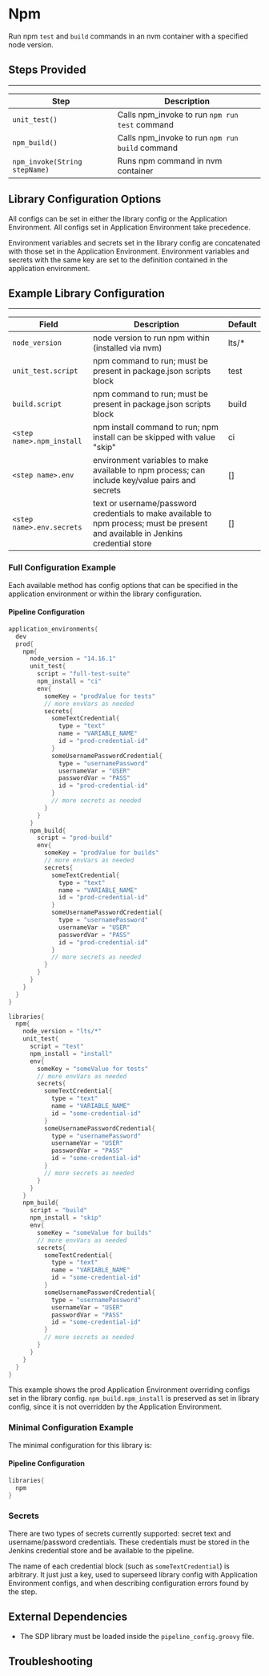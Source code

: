 # Npm

Run npm `test` and `build` commands in an nvm container with a specified node version.

## Steps Provided
---

| Step | Description |
| ----------- | ----------- |
| ``unit_test()`` | Calls npm_invoke to run `npm run test` command |
| ``npm_build()`` | Calls npm_invoke to run `npm run build` command |
| ``npm_invoke(String stepName)`` | Runs npm command in nvm container |

## Library Configuration Options

All configs can be set in either the library config or the Application Environment. All configs set in Application Environment take precedence.

Environment variables and secrets set in the library config are concatenated with those set in the Application Environment. Environment variables and secrets with the same key are set to the definition contained in the application environment.

## Example Library Configuration
---

| Field | Description | Default |
| ----------- | ----------- | ----------- |
| ``node_version`` | node version to run npm within (installed via nvm) | lts/* |
| ```unit_test.script``` | npm command to run; must be present in package.json scripts block | test | 
| ``build.script`` | npm command to run; must be present in package.json scripts block | build |
| ``<step name>.npm_install`` | npm install command to run; npm install can be skipped with value "skip" | ci |
| ``<step name>.env`` | environment variables to make available to npm process; can include key/value pairs and secrets| [] |
| ``<step name>.env.secrets`` | text or username/password credentials to make available to npm process; must be present and available in Jenkins credential store | [] |

### Full Configuration Example

Each available method has config options that can be specified in the application environment or within the library configuration. 

#### Pipeline Configuration

``` groovy
application_environments{
  dev
  prod{
    npm{
      node_version = "14.16.1"
      unit_test{
        script = "full-test-suite"
        npm_install = "ci"
        env{
          someKey = "prodValue for tests"
          // more envVars as needed
          secrets{
            someTextCredential{
              type = "text"
              name = "VARIABLE_NAME"
              id = "prod-credential-id"
            }
            someUsernamePasswordCredential{
              type = "usernamePassword"
              usernameVar = "USER"
              passwordVar = "PASS"
              id = "prod-credential-id"
            }
            // more secrets as needed
          }
        }
      }
      npm_build{
        script = "prod-build"
        env{
          someKey = "prodValue for builds"
          // more envVars as needed
          secrets{
            someTextCredential{
              type = "text"
              name = "VARIABLE_NAME"
              id = "prod-credential-id"
            }
            someUsernamePasswordCredential{
              type = "usernamePassword"
              usernameVar = "USER"
              passwordVar = "PASS"
              id = "prod-credential-id"
            }
            // more secrets as needed
          }
        }
      }
    }
  }
}

libraries{
  npm{
    node_version = "lts/*"
    unit_test{
      script = "test"
      npm_install = "install"
      env{
        someKey = "someValue for tests"
        // more envVars as needed
        secrets{
          someTextCredential{
            type = "text"
            name = "VARIABLE_NAME"
            id = "some-credential-id"
          }
          someUsernamePasswordCredential{
            type = "usernamePassword"
            usernameVar = "USER"
            passwordVar = "PASS"
            id = "some-credential-id"
          }
          // more secrets as needed
        }
      }
    }
    npm_build{
      script = "build"
      npm_install = "skip"
      env{
        someKey = "someValue for builds"
        // more envVars as needed
        secrets{
          someTextCredential{
            type = "text"
            name = "VARIABLE_NAME"
            id = "some-credential-id"
          }
          someUsernamePasswordCredential{
            type = "usernamePassword"
            usernameVar = "USER"
            passwordVar = "PASS"
            id = "some-credential-id"
          }
          // more secrets as needed
        }
      }
    }
  }
}
```

This example shows the prod Application Environment overriding configs set in the library config. `npm_build.npm_install` is preserved as set in library config, since it is not overridden by the Application Environment.

### Minimal Configuration Example

The minimal configuration for this library is:

#### Pipeline Configuration 

``` groovy 
libraries{
  npm
}
```

### Secrets

There are two types of secrets currently supported:  secret text and username/password credentials. These credentials must be stored in the Jenkins credential store and be available to the pipeline. 

The name of each credential block (such as `someTextCredential`) is arbitrary. It just just a key, used to superseed library config with Application Environment configs, and when describing configuration errors found by the step. 

## External Dependencies

* The SDP library must be loaded inside the `pipeline_config.groovy` file.

## Troubleshooting